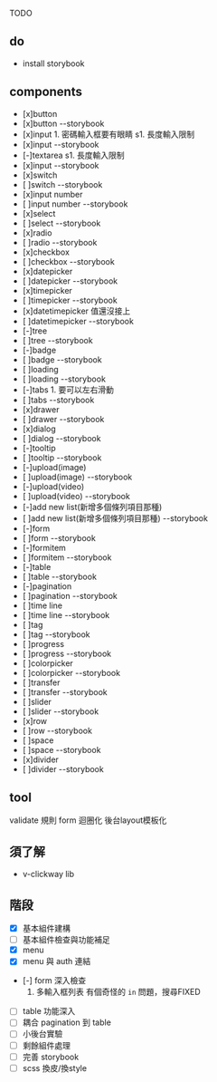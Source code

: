 TODO

## do

- install storybook

## components

- [x]button
- [x]button --storybook
- [x]input 1. 密碼輸入框要有眼睛 s1. 長度輸入限制
- [x]input --storybook
- [-]textarea  s1. 長度輸入限制
- [x]input --storybook
- [x]switch
- [ ]switch --storybook
- [x]input number
- [ ]input number --storybook
- [x]select
- [ ]select --storybook
- [x]radio 
- [ ]radio --storybook
- [x]checkbox 
- [ ]checkbox  --storybook
- [x]datepicker  
- [ ]datepicker --storybook
- [x]timepicker  
- [ ]timepicker --storybook
- [x]datetimepicker 值還沒接上
- [ ]datetimepicker --storybook
- [-]tree 
- [ ]tree --storybook
- [-]badge
- [ ]badge --storybook
- [ ]loading
- [ ]loading --storybook
- [-]tabs 1. 要可以左右滑動
- [ ]tabs --storybook
- [x]drawer 
- [ ]drawer --storybook
- [x]dialog 
- [ ]dialog --storybook
- [-]tooltip 
- [ ]tooltip --storybook
- [-]upload(image)
- [ ]upload(image) --storybook
- [-]upload(video)
- [ ]upload(video) --storybook
- [-]add new list(新增多個條列項目那種) 
- [ ]add new list(新增多個條列項目那種) --storybook
- [-]form
- [ ]form --storybook
- [-]formitem
- [ ]formitem --storybook
- [-]table
- [ ]table --storybook
- [-]pagination
- [ ]pagination --storybook
- [ ]time line
- [ ]time line --storybook
- [ ]tag
- [ ]tag --storybook
- [ ]progress
- [ ]progress --storybook
- [ ]colorpicker
- [ ]colorpicker --storybook
- [ ]transfer
- [ ]transfer --storybook
- [ ]slider
- [ ]slider --storybook
- [x]row
- [ ]row --storybook
- [ ]space
- [ ]space --storybook
- [x]divider
- [ ]divider --storybook

## tool

validate 規則
form 迴圈化
後台layout模板化

## 須了解

- v-clickway lib

## 階段

- [x] 基本組件建構
- [ ] 基本組件檢查與功能補足
- [x] menu
- [x] menu 與 auth 連結 
- [-] form 深入檢查 
  1. 多輸入框列表 有個奇怪的 `in` 問題，搜尋FIXED
- [ ] table 功能深入
- [ ] 耦合 pagination 到 table
- [ ] 小後台實驗
- [ ] 剩餘組件處理
- [ ] 完善 storybook
- [ ] scss 換皮/換style